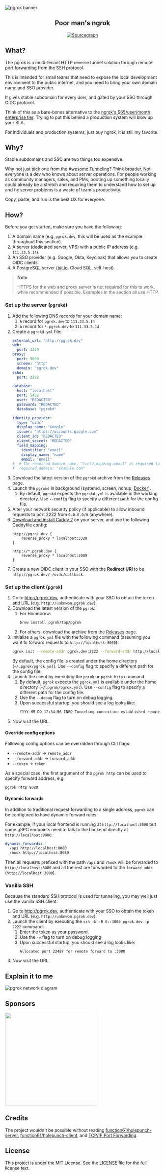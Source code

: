 ![pgrok banner](https://user-images.githubusercontent.com/2946214/227126410-3e9dae19-d0c0-4a96-9040-1322e389c8db.png)

<div align="center">
  <h2>Poor man's ngrok</h2>
  <a href="https://sourcegraph.com/github.com/pgrok/pgrok"><img src="https://img.shields.io/badge/view%20on-Sourcegraph-brightgreen.svg?style=for-the-badge&logo=sourcegraph" alt="Sourcegraph"></a>
</div>

## What?

The pgrok is a multi-tenant HTTP reverse tunnel solution through remote port forwarding from the SSH protocol.

This is intended for small teams that need to expose the local development environment to the public internet, and you need to bring your own domain name and SSO provider.

It gives stable subdomain for every user, and gated by your SSO through OIDC protocol.

Think of this as a bare-bones alternative to the [ngrok's $65/user/month enterprise tier](https://ngrok.com/pricing). Trying to put this behind a production system will blow up your SLA.

For individuals and production systems, just buy ngrok, it is still my favorite.

## Why?

Stable subdomains and SSO are two things too expensive.

Why not just pick one from the [Awesome Tunneling](https://github.com/anderspitman/awesome-tunneling)? Think broader. Not everyone is a dev who knows about server operations. For people working as community managers, sales, and PMs, booting up something locally could already be a stretch and requiring them to understand how to set up and fix server problems is a waste of team's productivity.

Copy, paste, and run is the best UX for everyone.

## How?

Before you get started, make sure you have the following:

1. A domain name (e.g. `pgrok.dev`, this will be used as the example throughout this section).
1. A server (dedicated server, VPS) with a public IP address (e.g. `111.33.5.14`).
1. An SSO provider (e.g. Google, Okta, Keycloak) that allows you to create OIDC clients.
1. A PostgreSQL server ([bit.io](https://bit.io/), Cloud SQL, self-host).

> **Note**
>
> HTTPS for the web and proxy server is not required for this to work, while recommended if possible. Examples in the section all use HTTP.

### Set up the server (`pgrokd`)

1. Add the following DNS records for your domain name:
    1. `A` record for `pgrok.dev` to `111.33.5.14`
    1. `A` record for `*.pgrok.dev` to `111.33.5.14`
1. Create a `pgrokd.yml` file:
    ```yaml
    external_url: "http://pgrok.dev"
    web:
      port: 3320
    proxy:
      port: 3000
      scheme: "http"
      domain: "pgrok.dev"
    sshd:
      port: 2222

    database:
      host: "localhost"
      port: 5432
      user: "REDACTED"
      password: "REDACTED"
      database: "pgrokd"

    identity_provider:
      type: "oidc"
      display_name: "Google"
      issuer: "https://accounts.google.com"
      client_id: "REDACTED"
      client_secret: "REDACTED"
      field_mapping:
        identifier: "email"
        display_name: "name"
        email: "email"
    #  # The required domain name, "field_mapping.email" is required to set for this to work.
    #  required_domain: "example.com"
    ```
1. Download the latest version of the `pgrokd` archive from the [Releases](https://github.com/pgrok/pgrok/releases) page.
1. Launch the `pgrokd` in background (systemd, screen, nohup, [Docker](docs/admin/docker.md)).
    1. By default, `pgrokd` expects the `pgrokd.yml` is available in the working directory. Use `--config` flag to specify a different path for the config file.
1. Alter your network security policy (if applicable) to allow inbound requests to port 2222 from `0.0.0.0/0` (anywhere).
1. [Download and install Caddy 2](https://caddyserver.com/docs/install) on your server, and use the following Caddyfile config:
    ```caddyfile
    http://pgrok.dev {
        reverse_proxy * localhost:3320
    }

    http://*.pgrok.dev {
        reverse_proxy * localhost:3000
    }
    ```
1. Create a new OIDC client in your SSO with the **Redirect URI** to be `http://pgrok.dev/-/oidc/callback`.

### Set up the client (`pgrok`)

1. Go to http://pgrok.dev, authenticate with your SSO to obtain the token and URL (e.g. `http://unknwon.pgrok.dev`).
1. Download the latest version of the `pgrok`:
    1. For Homebrew:
        ```sh
        brew install pgrok/tap/pgrok
        ```
    1. For others, download the archive from the [Releases](https://github.com/pgrok/pgrok/releases) page.
1. Initialize a `pgrok.yml` file with the following command (assuming you want to forward requests to `http://localhost:3000`):
    ```sh
    pgrok init --remote-addr pgrok.dev:2222 --forward-addr http://localhost:3000 --token {YOUR_TOKEN}
    ```
    By default, the config file is created under the home directory (`~/.pgrok/pgrok.yml`). Use `--config` flag to specify a different path for the config file.
1. Launch the client by executing the `pgrok` or `pgrok http` command.
    1. By default, `pgrok` expects the `pgrok.yml` is available under the home directory (`~/.pgrok/pgrok.yml`). Use `--config` flag to specify a different path for the config file.
    1. Use the `--debug` flag to turn on debug logging.
    1. Upon successful startup, you should see a log looks like:
        ```sh
        YYYY-MM-DD 12:34:56 INFO Tunneling connection established remote=pgrok.dev:2222
        ```
1. Now visit the URL.

#### Override config options

Following config options can be overridden through CLI flags:

- `--remote-addr` -> `remote_addr`
- `--forward-addr` -> `forward_addr`
- `--token` -> `token`

As a special case, the first argument of the `pgrok http` can be used to specify forward address, e.g.

```
pgrok http 8080
```

#### Dynamic forwards

In addition to traditional request forwarding to a single address, `pgrok` can be configured to have dynamic forward rules.

For example, if your local frontend is running at `http://localhost:3000` but some gRPC endpoints need to talk to the backend directly at `http://localhost:8080`:

```yaml
dynamic_forwards: |
  /api http://localhost:8080
  /hook http://localhost:8080
```

Then all requests prefixed with the path `/api` and `/hook` will be forwarded to `http://localhost:8080` and all the rest are forwarded to the `forward_addr` (`http://localhost:3000`).

### Vanilla SSH

Because the standard SSH protocol is used for tunneling, you may well just use the vanilla SSH client.

1. Go to http://pgrok.dev, authenticate with your SSO to obtain the token and URL (e.g. `http://unknwon.pgrok.dev`).
1. Launch the client by executing the `ssh -N -R 0::3000 pgrok.dev -p 2222` command:
    1. Enter the token as your password.
    1. Use the `-v` flag to turn on debug logging.
    1. Upon successful startup, you should see a log looks like:
        ```
        Allocated port 22487 for remote forward to :3000
        ```
1. Now visit the URL.

## Explain it to me

![pgrok network diagram](https://user-images.githubusercontent.com/2946214/224469633-4d03a2cb-8561-4584-a743-c70f3fda0aef.png)

## Sponsors

<p>
  <a href="https://www.bytebase.com">
    <img src="https://www.bytebase.com/_nuxt/img/logo-full.79b60e4.svg" width=300>
  </a>
</p>

## Credits

The project wouldn't be possible without reading [function61/holepunch-server](https://github.com/function61/holepunch-server), [function61/holepunch-client](https://github.com/function61/holepunch-client), and [TCP/IP Port Forwarding](https://github.com/apache/mina-sshd/blob/master/docs/technical/tcpip-forwarding.md).

## License

This project is under the MIT License. See the [LICENSE](LICENSE) file for the full license text.
